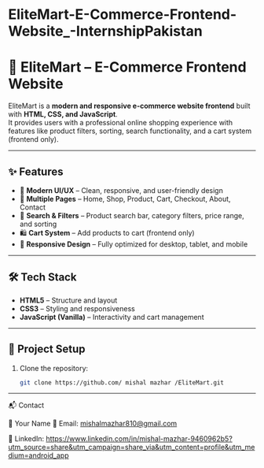 # EliteMart-E-Commerce-Frontend-Website_-InternshipPakistan
# 🛒 EliteMart – E-Commerce Frontend Website  

EliteMart is a **modern and responsive e-commerce website frontend** built with **HTML, CSS, and JavaScript**.  
It provides users with a professional online shopping experience with features like product filters, sorting, search functionality, and a cart system (frontend only).  

---

## ✨ Features  
- 🎨 **Modern UI/UX** – Clean, responsive, and user-friendly design  
- 📂 **Multiple Pages** – Home, Shop, Product, Cart, Checkout, About, Contact  
- 🔎 **Search & Filters** – Product search bar, category filters, price range, and sorting  
- 🛍 **Cart System** – Add products to cart (frontend only)  
- 📱 **Responsive Design** – Fully optimized for desktop, tablet, and mobile  

---

## 🛠️ Tech Stack  
- **HTML5** – Structure and layout  
- **CSS3** – Styling and responsiveness  
- **JavaScript (Vanilla)** – Interactivity and cart management  

---

## 📂 Project Setup  
1. Clone the repository:  
   ```bash
   git clone https://github.com/ mishal mazhar /EliteMart.git

---

📬 Contact

👤 Your Name
📧 Email: mishalmazhar810@gmail.com

🔗 LinkedIn: https://www.linkedin.com/in/mishal-mazhar-9460962b5?utm_source=share&utm_campaign=share_via&utm_content=profile&utm_medium=android_app

